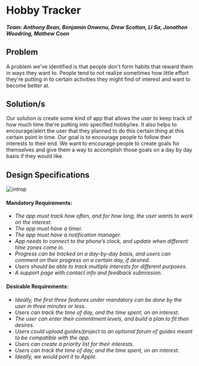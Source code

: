 # Hobby Tracker

##### Team: 	Anthony Bean, Benjamin Onwenu, Drew Scotton, Li Sa, Jonathon Woodring, Mathew Coon

## Problem
A problem we've identified is that people don't form habits that reward them in ways they want to. People tend to not realize sometimes how little effort they're putting in to certain activities they might find of interest and want to become better at.

## Solution/s
Our solution is create some kind of app that allows the user to keep track of how much time the're putting into specified hobby/ies. It also helps to encourage/alert the user that they planned to do this certain thing at this certain point in time. Our goal is to encourage people to follow their interests to their end. We want to encourage people to create goals for themselves and give them a way to accomplish those goals on a day by day basis if they would like. 

## Design Specifications

![introp](https://user-images.githubusercontent.com/45779417/51298114-35af3b80-19f1-11e9-9c4a-a09cc4479712.png)

#### Mandatory Requirements:
- *The app must track how often, and for how long, the user wants to work on the interest.*
- *The app must have a timer.*
- *The app must have a notification manager.*
- *App needs to connect to the phone’s clock, and update when different time zones come in.*
- *Progress can be tracked on a day-by-day basis, and users can comment on their progress on a certain day, if desired.*
- *Users should be able to track multiple interests for different purposes.*
- *A support page with contact info and feedback submission.*

#### Desirable Requirements:
- *Ideally, the first three features under mandatory can be done by the user in three minutes or less.*
- *Users can track the time of day, and the time spent, on an interest.*
- *The user can enter their commitment levels, and build a plan to fit their desires.*
- *Users could upload guides/project to an optional forum of guides meant to be compatible with the app.*
- *Users can create a priority list for their interests.*
- *Users can track the time of day, and the time spent, on an interest.*
- *Ideally, we would port it to Apple.*


